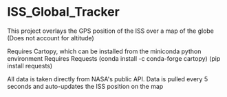 # ISS_Global_Tracker
 This project overlays the GPS position of the ISS over a map of the globe
 (Does not account for altitude)
 
 Requires Cartopy, which can be installed from the miniconda python environment
 Requires Requests
 (conda install -c conda-forge cartopy)
 (pip install requests)
 
 All data is taken directly from NASA's public API.
 Data is pulled every 5 seconds and auto-updates the ISS position on the map
